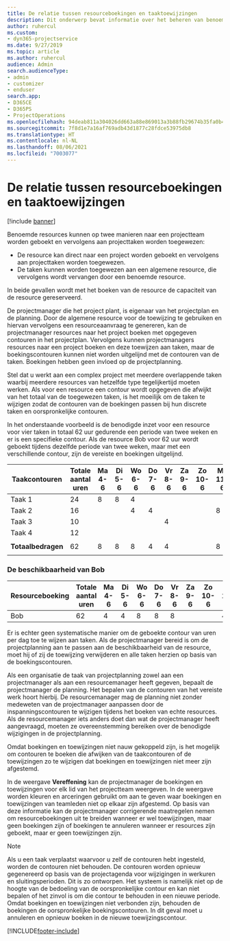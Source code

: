 ```yaml
---
title: De relatie tussen resourceboekingen en taaktoewijzingen
description: Dit onderwerp bevat informatie over het beheren van benoemde resources, resourceboekingen en taaktoewijzingen, en hoe deze betrekking hebben op elkaar.
author: ruhercul
ms.custom:
- dyn365-projectservice
ms.date: 9/27/2019
ms.topic: article
ms.author: ruhercul
audience: Admin
search.audienceType:
- admin
- customizer
- enduser
search.app:
- D365CE
- D365PS
- ProjectOperations
ms.openlocfilehash: 94deab811a304026dd663a88e869013a3b88fb29674b35fa0b40fa68f8c5ea62
ms.sourcegitcommit: 7f8d1e7a16af769adb43d1877c28fdce53975db8
ms.translationtype: HT
ms.contentlocale: nl-NL
ms.lasthandoff: 08/06/2021
ms.locfileid: "7003077"
---
```

# <a name="resource-bookings-and-how-they-relate-to-task-assignments"></a>De relatie tussen resourceboekingen en taaktoewijzingen

[!include [banner](../includes/psa-now-project-operations.md)]

Benoemde resources kunnen op twee manieren naar een projectteam worden geboekt en vervolgens aan projecttaken worden toegewezen:

- De resource kan direct naar een project worden geboekt en vervolgens aan projecttaken worden toegewezen.
- De taken kunnen worden toegewezen aan een algemene resource, die vervolgens wordt vervangen door een benoemde resource. 

In beide gevallen wordt met het boeken van de resource de capaciteit van de resource gereserveerd.

De projectmanager die het project plant, is eigenaar van het projectplan en de planning. Door de algemene resource voor de toewijzing te gebruiken en hiervan vervolgens een resourceaanvraag te genereren, kan de projectmanager resources naar het project boeken met opgegeven contouren in het projectplan. Vervolgens kunnen projectmanagers resources naar een project boeken en deze toewijzen aan taken, maar de boekingscontouren kunnen niet worden uitgelijnd met de contouren van de taken. Boekingen hebben geen invloed op de projectplanning.

Stel dat u werkt aan een complex project met meerdere overlappende taken waarbij meerdere resources van hetzelfde type tegelijkertijd moeten werken. Als voor een resource een contour wordt opgegeven die afwijkt van het totaal van de toegewezen taken, is het moeilijk om de taken te wijzigen zodat de contouren van de boekingen passen bij hun discrete taken en oorspronkelijke contouren.

In het onderstaande voorbeeld is de benodigde inzet voor een resource voor vier taken in totaal 62 uur gedurende een periode van twee weken en er is een specifieke contour. Als de resource Bob voor 62 uur wordt geboekt tijdens dezelfde periode van twee weken, maar met een verschillende contour, zijn de vereiste en boekingen uitgelijnd.

| **Taakcontouren**    | **Totale aantal uren** | Ma 4-6 | Di 5-6 | Wo 6-6 | Do 7-6 | Vr 8-6 | Za 9-6 | Zo 10-6 | Ma 11-6 | Di 12-6 | Wo 13-6 | Do 14-6 | Vr 15-6 |
|----------------------|-----------------|--------|--------|--------|--------|--------|--------|---------|---------|---------|---------|---------|---------|
| Taak 1               | 24              | 8      | 8      | 4      |        |        |        |         |         |         | 4       |         |         |
| Taak 2               | 16              |        |        | 4      | 4      |        |        |         | 8       |         |         |         |         |
| Taak 3               | 10              |        |        |        |        | 4      |        |         |         | 4       |         | 2       |         |
| Taak 4               | 12              |        |        |        |        |        |        |         |         |         | 4       |         | 8       |
|                      |                 |        |        |        |        |        |        |         |         |         |         |         |         |
| **Totaalbedragen**           | 62              | 8      | 8      | 8      | 4      | 4      |        |         | 8       | 4       | 8       | 2       | 8       |
|                      |                 |        |        |        |        |        |        |         |         |         |         |

### <a name="bobs-availability"></a>De beschikbaarheid van Bob
| **Resourceboeking** | **Totale aantal uren** | Ma 4-6 | Di 5-6 | Wo 6-6 | Do 7-6 | Vr 8-6 | Za 9-6 | Zo 10-6 | Ma 11-6 | Di 12-6 | Wo 13-6 | Do 14-6 | Vr 15-6 |
|------------------------|-----------------|--------|--------|--------|--------|--------|--------|---------|---------|---------|---------|---------|---------|
| Bob                    | 62              | 4      | 4      | 8      | 8      | 8      |        |         | 4       | 4       | 8       | 8       | 6       |

Er is echter geen systematische manier om de geboekte contour van uren per dag toe te wijzen aan taken. Als de projectmanager bereid is om de projectplanning aan te passen aan de beschikbaarheid van de resource, moet hij of zij de toewijzing verwijderen en alle taken herzien op basis van de boekingscontouren.

Als een organisatie de taak van projectplanning zowel aan een projectmanager als aan een resourcemanager heeft gegeven, bepaalt de projectmanager de planning. Het bepalen van de contouren van het vereiste werk hoort hierbij. De resourcemanager mag de planning niet zonder medeweten van de projectmanager aanpassen door de inspanningscontouren te wijzigen tijdens het boeken van echte resources. Als de resourcemanager iets anders doet dan wat de projectmanager heeft aangevraagd, moeten ze overeenstemming bereiken over de benodigde wijzigingen in de projectplanning.

Omdat boekingen en toewijzingen niet nauw gekoppeld zijn, is het mogelijk om contouren te boeken die afwijken van de taakcontouren of de toewijzingen zo te wijzigen dat boekingen en toewijzingen niet meer zijn afgestemd.

In de weergave **Vereffening** kan de projectmanager de boekingen en toewijzingen voor elk lid van het projectteam weergeven. In de weergave worden kleuren en arceringen gebruikt om aan te geven waar boekingen en toewijzingen van teamleden niet op elkaar zijn afgestemd. Op basis van deze informatie kan de projectmanager corrigerende maatregelen nemen om resourceboekingen uit te breiden wanneer er wel toewijzingen, maar geen boekingen zijn of boekingen te annuleren wanneer er resources zijn geboekt, maar er geen toewijzingen zijn.

> [!NOTE]
> Als u een taak verplaatst waarvoor u zelf de contouren hebt ingesteld, worden de contouren niet behouden. De contouren worden opnieuw gegenereerd op basis van de projectagenda voor wijzigingen in werkuren en sluitingsperioden. Dit is zo ontworpen. Het systeem is namelijk niet op de hoogte van de bedoeling van de oorspronkelijke contour en kan niet bepalen of het zinvol is om die contour te behouden in een nieuwe periode. Omdat boekingen en toewijzingen niet verbonden zijn, behouden de boekingen de oorspronkelijke boekingscontouren. In dit geval moet u annuleren en opnieuw boeken in de nieuwe toewijzingscontour.



[!INCLUDE[footer-include](../includes/footer-banner.md)]